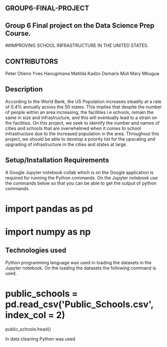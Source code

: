 ## GROUP6-FINAL-PROJECT
 ## Group 6 Final project on the Data Science Prep Course.
 

##IMPROVING SCHOOL INFRASTRUCTURE IN THE UNITED STATES.

## CONTRIBUTORS
Peter Otieno
Yves Havugimana
Matilda Kadzo
Damaris Muli
Mary Mbugua


## Description

According to the World Bank, the US Population increases steadily at a rate of 0.4% annually across the 50 states. This implies that despite the number of people within an area increasing, the facilities i.e schools, remain the same in size and infrastructure, and this will eventually lead to a strain on the facilities.
On this project, we seek to identify the number and names of cities and schools that are overwhelmed when it comes to school infrastructure due to the increased population in the area. Throughout this project, we should be able to develop a priority list for the upscaling and upgrading of infrastructure in the cities and states at large.


## Setup/Installation Requirements

A Google Jupyter notebook collab  which is on the Google application is required for running the Python commands.
On the Jupyter notebook use the commands below so that you can be able to get the output of  python commands.
# import pandas as pd
# import numpy as np

## Technologies used

Python programming language was used in loading the datasets in the Jupyter notebook. 
On the loading the datasets the following command is used.
# public_schools = pd.read_csv('Public_Schools.csv', index_col = 2)
public_schools.head()

In  data cleaning Python was used 
